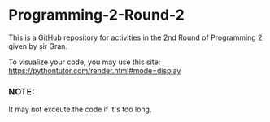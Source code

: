 # Programming-2-Round-2
This is a GitHub repository for activities in the 2nd Round of Programming 2 given by sir Gran.

To visualize your code, you may use this site:<br>
https://pythontutor.com/render.html#mode=display

### **NOTE:**
It may not exceute the code if it's too long.
